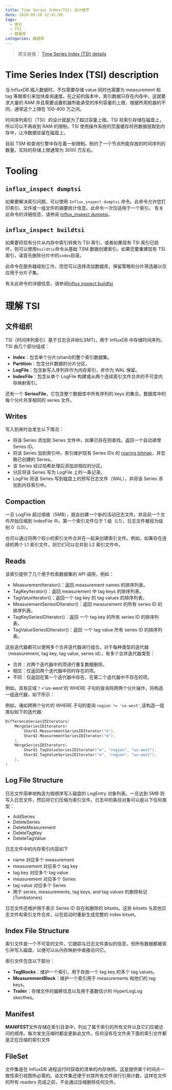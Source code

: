 ```yaml
---
title: Time Series Index(TSI) 设计细节
date: 2018-09-20 12:41:59
tags:
  - 索引
  - TSI
  - 数据库
categories: 数据库
---
```


> 原文链接： [Time Series Index (TSI) details](https://docs.influxdata.com/influxdb/v1.6/concepts/tsi-details/)

# Time Series Index (TSI) description

当 InfluxDB 插入数据时，不仅需要存储 value 同时也需要为 measurement 和 tag 等做索引来加快查询速度。在之前的版本中，索引数据只存在内存中，这就要求大量的 RAM 并且需要设置机器所能承受的序列容量的上限，根据所用机器的不同，通常这个上限在 100-400 万之间。

时间序列索引（TSI）的设计就是为了超过容量上限。TSI 将索引存储在磁盘上，所以可以不再收到 RAM 的限制。TSI 使用操作系统的页面缓存将热数据提取到内存中，让冷数据驻留在磁盘上。

目前 TSM 和查询引擎中存在着一些限制。制约了一个节点所能存放的时间序列的数量。实际的存储上限通常为 3000 万左右。

# Tooling

## `influx_inspect dumptsi`

如果要解决索引问题，可以使用 `Influx_inspect dumptsi` 命令。此命令允许您打印索引、文件或一组文件的摘要统计信息。此命令一次仅适用于一个索引。
有关此命令的详细信息，请参阅 [Influx_inspect dumptsi](https://docs.influxdata.com/influxdb/v1.6/tools/influx_inspect/#influx-inspect-dumptsi)。

## `influx_inspect buildtsi`

如果要将现有分片从内存中索引转换为 TSI 索引，或者如果现有 TSI 索引已损坏，则可以使用`buildtsi`命令从基础 TSM 数据创建索引。如果您要重建现有 TSI 索引，请首先删除分片中的`index`目录。

此命令在服务器级别工作，但您可以选择添加数据库，保留策略和分片筛选器以仅应用于分片子集。

有关此命令的详细信息，请参阅[Influx inspect buildtsi](https://docs.influxdata.com/influxdb/v1.6/tools/influx_inspect/#influx-inspect-buildtsi)

# 理解 TSI

## 文件组织

TSI（时间序列索引）基于日志合并树(LSMT)，用于 InfluxDB 中存储时间序列。 TSI 由几个部分组成：

- **Index**：包含单个分片(shard)的整个索引数据集。
- **Partition**：包含分片数据的分片分区。
- **LogFile**：包含新写入序列并作为内存索引，并作为 WAL 保留。
- **IndexFile**：包含从单个 LogFile 构建或从两个连续索引文件合并的不可变内存映射索引。

还有一个 **SeriesFile**，它包含整个数据库中所有序列的 keys 的集合。数据库中的每个分片共享相同的 series 文件。

## Writes

写入到来时会发生以下情况：

- 将该 Series 添加到 Series 文件中，如果已存在则查找。返回一个自动递增 Series ID。
- 将该 Series 加到索引中。索引维护现有 Series IDs 的 [roaring bitmap](https://cloud.tencent.com/developer/article/1136054)，并忽略已创建的 Series。
- 该 Series 经过哈希处理后添加进相应的分区。
- 分区将该 Series 写为 LogFile 上的一条记录。
- LogFile 将该 Series 写到磁盘上的预写日志文件（WAL），并将该 Series 添加到内存索引中。

## Compaction

一旦 LogFile 超过阈值（5MB），就会创建一个新的活动日志文件，并且前一个文件开始压缩到 IndexFile 中。第一个索引文件位于 1 级（L1）。日志文件被视为级别 0（L0）。

也可以通过将两个较小的索引文件合并在一起来创建索引文件。例如，如果存在连续的两个 L1 索引文件，则它们可以合并到 L2 索引文件中。

## Reads

该索引提供了几个用于检索数据集的 API 调用，例如：

- MeasurementIterator()：返回 measurement names 的排序列表。
- TagKeyIterator()：返回 measurement 中 tag keys 的排序列表。
- TagValueIterator()：返回一个 tag key 的 tag values 的排序列表。
- MeasurementSeriesIDIterator()：返回 measurement 的所有 series ID 的排序列表。
- TagKeySeriesIDIterator()：返回 一个 tag key 的所有 series ID 的排序列表。
- TagValueSeriesIDIterator()：返回 一个 tag value 所有 series ID 的排序列表。

这些迭代器都可以使用多个合并迭代器进行组合。对于每种类型的迭代器（measurement, tag key, tag value, series id），有多个合并迭代器类型：

- 合并：对两个迭代器中的项进行重复数据删除。
- 相交：仅返回两个迭代器中同时存在的项。
- 不同：仅返回在第一个迭代器中存在，在第二个迭代器中不存在的项。

例如，具有区域！='us-west'的 WHERE 子句的查询将跨两个分片操作，将构造一组迭代器，如下所示：

例如，诸如跨两个分片的 WHERE 子句的查询 `region != 'us-west'`,该构造一组类似如下的迭代器:

```go
DifferenceSeriesIDIterators(
    MergeSeriesIDIterators(
        Shard1.MeasurementSeriesIDIterator("m"),
        Shard2.MeasurementSeriesIDIterator("m"),
    ),
    MergeSeriesIDIterators(
        Shard1.TagValueSeriesIDIterator("m", "region", "us-west"),
        Shard2.TagValueSeriesIDIterator("m", "region", "us-west"),
    ),
)
```

## Log File Structure

日志文件简单地构造为按顺序写入磁盘的 LogEntry 对象列表。一旦达到 5MB 则写入日志文件，然后将它们压缩为索引文件。日志中的条目对象可以是以下任何类型：

- AddSeries
- DeleteSeries
- DeleteMeasurement
- DeleteTagKey
- DeleteTagValue

日志文件中的内存索引内容如下

- name 对应多个 measurement
- measurement 对应多个 tag key
- tag key 对应多个 tag value
- measurement 对应多个 Series
- tag value 对应多个 Series
- 用于 series, measurements, tag keys, and tag values 的删除标记(Tombstones)

日志文件还维护用于表示 Series ID 存在和删除的 bitsets。这些 bitsets 与其他日志文件和索引文件合并，以在启动时重新生成完整的 index bitset。

## Index File Structure

索引文件是一个不可变的文件，它跟踪与日志文件类似的信息，但所有数据都被索引并写入磁盘，以便可以从内存映射中直接访问它。

索引文件包含以下部分：

- **TagBlocks**：维护一个索引，用于存放一个 tag key 的多个 tag values。
- **MeasurementBlock**：维护一个索引用于 measurements 和他们的 tag keys。
- **Trailer**：存储文件的偏移信息以及用于基数估计的 HyperLogLog skecthes。

## Manifest

**MANIFEST**文件存储在索引目录中，列出了属于索引的所有文件以及它们应被访问的顺序。每次发生压缩时都会更新此文件。任何没有在文件夹下面的索引文件都是正在压缩的索引文件

## FileSet

文件集是在 InfluxDB 进程运行时获取的清单的内存快照。这是提供某个时间点一致性索引视图所必需的。该文件集还便于对其所有文件进行引用计数，这样在文件的所有 readers 完成之前，不会通过压缩删除任何文件。
